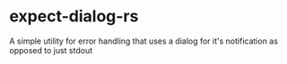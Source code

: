 # expect-dialog-rs
A simple utility for error handling that uses a dialog for it's notification as opposed to just stdout
